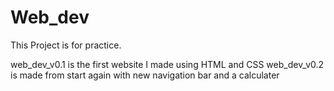 # Web_dev
This Project is for practice.

web_dev_v0.1 is the first website I made using HTML and CSS
web_dev_v0.2 is made from start again with new navigation bar and a calculater